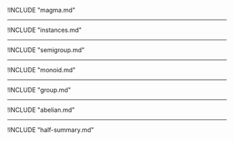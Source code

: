 <!--

```haskell

{-# LANGUAGE FlexibleInstances #-}
{-# LANGUAGE GeneralizedNewtypeDeriving #-}
{-# LANGUAGE StandaloneDeriving #-}
{-# LANGUAGE UndecidableInstances #-}

module FirstHalf where

import Control.Monad (MonadPlus(..), guard)
import Data.Numbers.Primes (primes)
import Data.Ratio (Rational, (%), numerator, denominator)
import Prelude hiding (Semigroup(..), Monoid(..))

```

-->

!INCLUDE "magma.md"

- - - - -

!INCLUDE "instances.md"

- - - - -

!INCLUDE "semigroup.md"

- - - - -

!INCLUDE "monoid.md"

- - - - -

!INCLUDE "group.md"

- - - - -

!INCLUDE "abelian.md"

- - - - -

!INCLUDE "half-summary.md"

